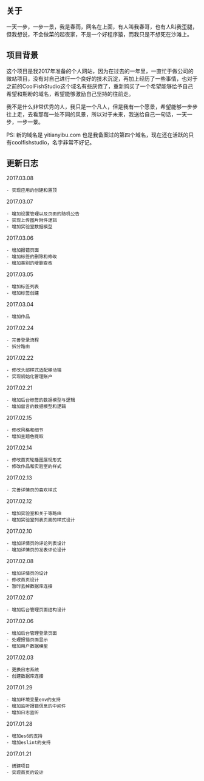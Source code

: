 ## 关于

一天一步，一步一景，我是春雨，网名在上面，有人叫我春哥，也有人叫我歪腿，但我想说，不会做菜的起夜家，不是一个好程序猿，而我只是不想死在沙滩上。

## 项目背景

这个项目是我2017年准备的个人网站，因为在过去的一年里，一直忙于做公司的微站项目，没有对自己进行一个良好的技术沉淀，再加上经历了一些事情，也对于之前的CoolFishStudio这个域名有些厌倦了，重新购买了一个希望能够给予自己希望和期盼的域名，希望能够激励自己坚持的往前走。

我不是什么非常优秀的人，我只是一个凡人，但是我有一个愿景，希望能够一步步往上走，去看那每一处不同的风景，所以对于未来，我送给自己一句话，一天一步，一步一景。

PS: 新的域名是 yitianyibu.com 也是我备案过的第四个域名，现在还在活跃的只有coolfishstudio，名字非常不好记。

## 更新日志

2017.03.08
    
    - 实现应用的创建和置顶

2017.03.07
    
    - 增加设置管理以及页面的随机公告
    - 实现上传图片附件逻辑
    - 增加实验室数据模型

2017.03.06

    - 增加报错页面
    - 增加标签的删除和修改
    - 增加类别的增删查改

2017.03.05

    - 增加标签列表
    - 增加标签创建

2017.03.04

    - 增加作品

2017.02.24

    - 完善登录流程
    - 拆分路由

2017.02.22

    - 修改头部样式适配移动端
    - 实现初始化管理账户

2017.02.21

    - 增加后台标签的数据模型与逻辑
    - 增加留言的数据模型和逻辑

2017.02.15

    - 修改风格和细节
    - 增加主题色提取

2017.02.14

    - 修改首页轮播图展现形式
    - 修改作品和实验室的样式

2017.02.13

    - 完善详情页的喜欢样式

2017.02.12

    - 增加实验室和关于等路由
    - 增加实验室列表页面的样式设计

2017.02.10

    - 增加详情页的评论列表设计
    - 增加详情页的发表评论设计

2017.02.08

    - 增加详情页的设计
    - 修改首页设计
    - 暂时去掉数据库连接

2017.02.07

    - 增加后台管理页面结构设计

2017.02.06

    - 增加后台管理登录页面
    - 处理报错页面显示
    - 增加用户数据模型

2017.02.03

    - 更换日志系统
    - 创建数据库连接

2017.01.29

    - 增加环境变量env的支持
    - 增加监听报错信息的中间件
    - 增加日志监听

2017.01.28

    - 增加es6的支持
    - 增加eslint的支持

2017.01.21

    - 搭建项目
    - 实现首页的设计


